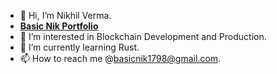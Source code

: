 - 👋 Hi, I’m Nikhil Verma.
- **[Basic Nik Portfolio](https://basicnik.vercel.app/)**
- 👀 I’m interested in Blockchain Development and Production.
- 🌱 I’m currently learning Rust.
- 📫 How to reach me @basicnik1798@gmail.com.

<div data-iframe-width="150" data-iframe-height="270" data-share-badge-id="eb660db3-0936-4151-a04b-abc43d48aec6" data-share-badge-host="https://www.credly.com"></div><script type="text/javascript" async src="//cdn.credly.com/assets/utilities/embed.js"></script>
<!---
BasicNik/BasicNik is a ✨ special ✨ repository because its `README.md` (this file) appears on your GitHub profile.
You can click the Preview link to take a look at your changes.
--->
